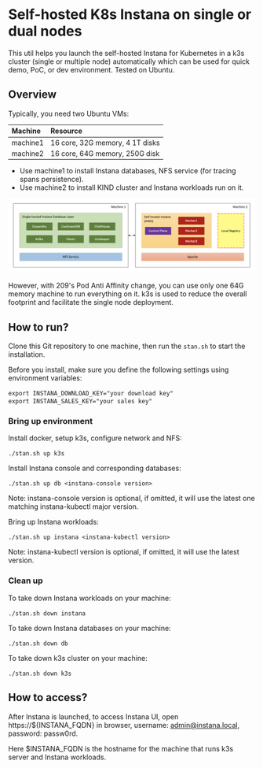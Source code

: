 # Self-hosted K8s Instana on single or dual nodes

This util helps you launch the self-hosted Instana for Kubernetes in a k3s cluster (single or multiple node) automatically which can be used for quick demo, PoC, or dev environment. Tested on Ubuntu.

## Overview

Typically, you need two Ubuntu VMs:

| Machine  | Resource
|:---------|:--------
| machine1 | 16 core, 32G memory, 4 1T disks
| machine2 | 16 core, 64G memory, 250G disk

* Use machine1 to install Instana databases, NFS service (for tracing spans persistence).
* Use machine2 to install KIND cluster and Instana workloads run on it.

![w](architecture.png)

However, with 209's Pod Anti Affinity change, you can use only one 64G memory machine to run everything on it.
k3s is used to reduce the overall footprint and facilitate the single node deployment.

## How to run?

Clone this Git repository to one machine, then run the `stan.sh` to start the installation.

Before you install, make sure you define the following settings using environment variables:

```console
export INSTANA_DOWNLOAD_KEY="your download key"
export INSTANA_SALES_KEY="your sales key"
```

### Bring up environment

Install docker, setup k3s, configure network and NFS:

```console
./stan.sh up k3s
```

Install Instana console and corresponding databases:

```console
./stan.sh up db <instana-console version>
```
Note: instana-console version is optional, if omitted, it will use the latest one matching instana-kubectl major version.


Bring up Instana workloads:

```console
./stan.sh up instana <instana-kubectl version>
```
Note: instana-kubectl version is optional, if omitted, it will use the latest version.


### Clean up

To take down Instana workloads on your machine:

```console
./stan.sh down instana
```

To take down Instana databases on your machine:

```console
./stan.sh down db
```

To take down k3s cluster on your machine:

```console
./stan.sh down k3s
```


## How to access?

After Instana is launched, to access Instana UI, open https://${INSTANA_FQDN} in browser, username: admin@instana.local, password: passw0rd.

Here $INSTANA_FQDN is the hostname for the machine that runs k3s server and Instana workloads.
